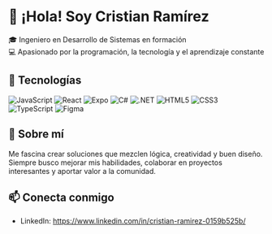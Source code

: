 # 👋 ¡Hola! Soy Cristian Ramírez  

🎓 Ingeniero en Desarrollo de Sistemas en formación  
💻 Apasionado por la programación, la tecnología y el aprendizaje constante  

## 🚀 Tecnologías
![JavaScript](https://img.shields.io/badge/JavaScript-F7DF1E?style=for-the-badge&logo=javascript&logoColor=000)
![React](https://img.shields.io/badge/React-20232A?style=for-the-badge&logo=react&logoColor=61DAFB)
![Expo](https://img.shields.io/badge/Expo-000000?style=for-the-badge&logo=expo&logoColor=white)
![C#](https://img.shields.io/badge/C%23-239120?style=for-the-badge&logo=c-sharp&logoColor=white)
![.NET](https://img.shields.io/badge/.NET-512BD4?style=for-the-badge&logo=dotnet&logoColor=white)
![HTML5](https://img.shields.io/badge/HTML5-E34F26?style=for-the-badge&logo=html5&logoColor=white)
![CSS3](https://img.shields.io/badge/CSS3-1572B6?style=for-the-badge&logo=css3&logoColor=white)
![TypeScript](https://img.shields.io/badge/TypeScript-007ACC?style=for-the-badge&logo=typescript&logoColor=white)
![Figma](https://img.shields.io/badge/Figma-F24E1E?style=for-the-badge&logo=figma&logoColor=white)


## 🌟 Sobre mí
Me fascina crear soluciones que mezclen lógica, creatividad y buen diseño.  
Siempre busco mejorar mis habilidades, colaborar en proyectos interesantes y aportar valor a la comunidad.  

## 📫 Conecta conmigo
- LinkedIn: https://www.linkedin.com/in/cristian-ramirez-0159b525b/
